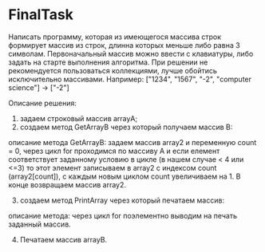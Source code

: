 # FinalTask
Написать программу, которая из имеющегося массива строк формирует массив из строк, длинна которых меньше либо равна 3 символам. Первоначальный массив можно ввести с клавиатуры, либо задать на старте  выполнения алгоритма. При решении не рекомендуется пользоваться коллекциями, лучше обойтись исключительно массивами.
Например:
["1234", "1567", "-2", "computer science"] -> ["-2"]

Описание решения:
 1. задаем строковый массив arrayА;
 2. создаем метод GetArrayB через который получаем массив В:

 описание метода GetArrayB:
 задаем массив array2 и переменную count = 0, через цикл for проходимся по массиву А и если елемент соответствует заданному условию в цикле (в нашем случае < 4 или <=3) то этот элемент записываем в array2 с индексом count (array2[count]), с каждым новым циклом count увеличиваем на 1. В конце возвращаем массив array2.

 3. создаем метод PrintArray через который печатаем массив:

 описание метода:
 через цикл for поэлементно выводим на печать заданный массив.

 4. Печатаем массив arrayB.


 